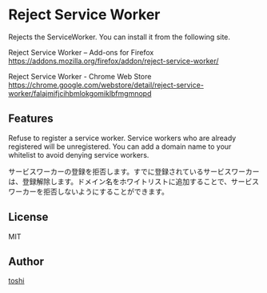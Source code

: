 ﻿Reject Service Worker
=====================

Rejects the ServiceWorker.
You can install it from the following site.

Reject Service Worker – Add-ons for Firefox  
https://addons.mozilla.org/firefox/addon/reject-service-worker/

Reject Service Worker - Chrome Web Store  
https://chrome.google.com/webstore/detail/reject-service-worker/falajmifjcihbmlokgomiklbfmgmnopd



## Features
Refuse to register a service worker. Service workers who are already registered will be unregistered. You can add a domain name to your whitelist to avoid denying service workers.

サービスワーカーの登録を拒否します。すでに登録されているサービスワーカーは、登録解除します。ドメイン名をホワイトリストに追加することで、サービスワーカーを拒否しないようにすることができます。



## License
MIT



## Author
[toshi](https://github.com/k08045kk)


